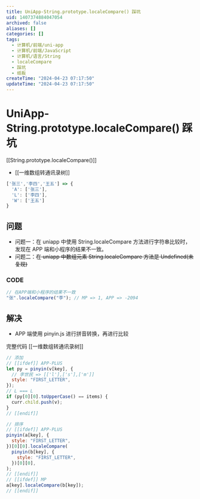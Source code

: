 ```yaml
---
title: UniApp-String.prototype.localeCompare() 踩坑
uid: 1407374884047054
archived: false
aliases: []
categories: []
tags:
  - 计算机/前端/uni-app
  - 计算机/前端/JavaScript
  - 计算机/语言/String
  - localeCompare
  - 踩坑
  - 纸板
createTime: "2024-04-23 07:17:50"
updateTime: "2024-04-23 07:17:50"
---
```


# UniApp-String.prototype.localeCompare() 踩坑

[[String.prototype.localeCompare()]]

- [[一维数组转通讯录树]]

```js
['张三','李四','王五'] => {
  'A': ['张三'],
  'L': ['李四'],
  'W': ['王五']
}
```

## 问题

- 问题一：在 uniapp 中使用 String.localeCompare 方法进行字符串比较时，发现在 APP 端和小程序的结果不一致。
- 问题二：~~在 uniapp 中数组元素 String.localeCompare 方法是 Undefined(未复现)~~

### CODE

```js
// 在APP端和小程序的结果不一致
"张".localeCompare("李"); // MP => 1, APP => -2094
```

## 解决

- APP 端使用 pinyin.js 进行拼音转换，再进行比较

完整代码 [[一维数组转通讯录树]]

```js
// 添加
// [[ifdef]] APP-PLUS
let py = pinyin(v[key], {
  // 李世民 => [['l'],['s'],['m']]
  style: "FIRST_LETTER",
});
// L === L
if (py[0][0].toUpperCase() == items) {
  curr.child.push(v);
}
// [[endif]]

// 排序
// [[ifdef]] APP-PLUS
pinyin(a[key], {
  style: "FIRST_LETTER",
})[0][0].localeCompare(
  pinyin(b[key], {
    style: "FIRST_LETTER",
  })[0][0],
);
// [[endif]]
// [[ifdef]] MP
a[key].localeCompare(b[key]);
// [[endif]]
```
